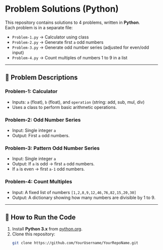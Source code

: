 # Problem Solutions (Python)

This repository contains solutions to 4 problems, written in **Python**.  
Each problem is in a separate file:

- `Problem-1.py` → Calculator using class  
- `Problem-2.py` → Generate first `a` odd numbers  
- `Problem-3.py` → Generate odd number series (adjusted for even/odd input)  
- `Problem-4.py` → Count multiples of numbers 1 to 9 in a list  

---

## 📌 Problem Descriptions

### Problem-1: Calculator
- Inputs: `a` (float), `b` (float), and `operation` (string: add, sub, mul, div)  
- Uses a class to perform basic arithmetic operations.  

### Problem-2: Odd Number Series
- Input: Single integer `a`  
- Output: First `a` odd numbers.  

### Problem-3: Pattern Odd Number Series
- Input: Single integer `a`  
- Output: If `a` is odd → first `a` odd numbers.  
- If `a` is even → first `a-1` odd numbers.  

### Problem-4: Count Multiples
- Input: A fixed list of numbers `[1,2,8,9,12,46,76,82,15,20,30]`  
- Output: A dictionary showing how many numbers are divisible by 1 to 9.  

---

## 🚀 How to Run the Code

1. Install **Python 3.x** from [python.org](https://www.python.org/downloads/).  
2. Clone this repository:
   ```bash
   git clone https://github.com/YourUsername/YourRepoName.git
